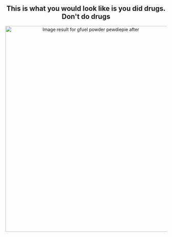 <HEAD>
<SCRIPT language="JavaScript">
<!--hide

var password;
var pass1="Drugs";

password=prompt('For security, This page is password protected',' ');

if (password==pass1)
  alert('Click OK to continue');
else
   {
    window.location="";
    }

//-->
</SCRIPT>
</HEAD>
<h2 style="text-align: center;">
<br /></h2>
<h2 style="text-align: center;">
This is what you would look like is you did drugs. Don't do drugs</h2>
<div style="text-align: center;">
<a href="https://i.redd.it/9nm4vws6dpn21.jpg" imageanchor="1"><img alt="Image result for gfuel powder pewdiepie after" border="0" height="640" src="https://i.redd.it/9nm4vws6dpn21.jpg" width="518" /></a></div>
